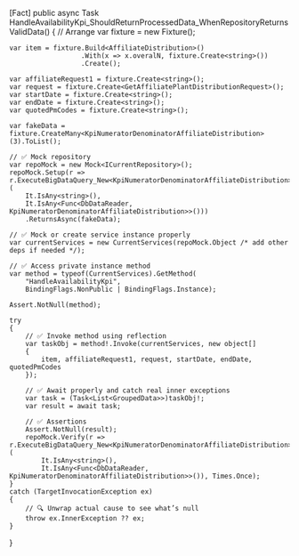 [Fact]
public async Task HandleAvailabilityKpi_ShouldReturnProcessedData_WhenRepositoryReturnsValidData()
{
    // Arrange
    var fixture = new Fixture();

    var item = fixture.Build<AffiliateDistribution>()
                      .With(x => x.overalN, fixture.Create<string>())
                      .Create();

    var affiliateRequest1 = fixture.Create<string>();
    var request = fixture.Create<GetAffiliatePlantDistributionRequest>();
    var startDate = fixture.Create<string>();
    var endDate = fixture.Create<string>();
    var quotedPmCodes = fixture.Create<string>();

    var fakeData = fixture.CreateMany<KpiNumeratorDenominatorAffiliateDistribution>(3).ToList();

    // ✅ Mock repository
    var repoMock = new Mock<ICurrentRepository>();
    repoMock.Setup(r => r.ExecuteBigDataQuery_New<KpiNumeratorDenominatorAffiliateDistribution>(
        It.IsAny<string>(),
        It.IsAny<Func<DbDataReader, KpiNumeratorDenominatorAffiliateDistribution>>()))
        .ReturnsAsync(fakeData);

    // ✅ Mock or create service instance properly
    var currentServices = new CurrentServices(repoMock.Object /* add other deps if needed */);

    // ✅ Access private instance method
    var method = typeof(CurrentServices).GetMethod(
        "HandleAvailabilityKpi",
        BindingFlags.NonPublic | BindingFlags.Instance);

    Assert.NotNull(method);

    try
    {
        // ✅ Invoke method using reflection
        var taskObj = method!.Invoke(currentServices, new object[]
        {
            item, affiliateRequest1, request, startDate, endDate, quotedPmCodes
        });

        // ✅ Await properly and catch real inner exceptions
        var task = (Task<List<GroupedData>>)taskObj!;
        var result = await task;

        // ✅ Assertions
        Assert.NotNull(result);
        repoMock.Verify(r => r.ExecuteBigDataQuery_New<KpiNumeratorDenominatorAffiliateDistribution>(
            It.IsAny<string>(),
            It.IsAny<Func<DbDataReader, KpiNumeratorDenominatorAffiliateDistribution>>()), Times.Once);
    }
    catch (TargetInvocationException ex)
    {
        // 🔍 Unwrap actual cause to see what’s null
        throw ex.InnerException ?? ex;
    }
}
